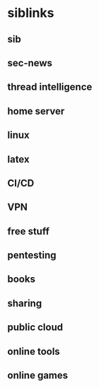 # siblinks

## sib

## sec-news

## thread intelligence

## home server

## linux

## latex

## CI/CD

## VPN

## free stuff

## pentesting

## books

## sharing

## public cloud

## online tools

## online games
